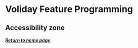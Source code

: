 # Voliday Feature Programming
## Accessibility zone




##### [Return to home page](https://sosolamojo.github.io/)
